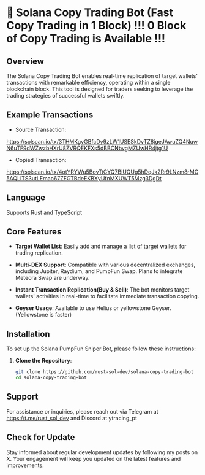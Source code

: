 # 🚀 Solana Copy Trading Bot (Fast Copy Trading in 1 Block) !!! 0 Block of Copy Trading is Available !!!

## Overview

The Solana Copy Trading Bot enables real-time replication of target wallets’ transactions with remarkable efficiency, operating within a single blockchain block. This tool is designed for traders seeking to leverage the trading strategies of successful wallets swiftly.

## Example Transactions
- Source Transaction:

https://solscan.io/tx/3THMKgvGBfcDy9zLW1USESkDvTZ8jgeJAwuZQ4NuwN6uTF9dWZwzbHXrU8ZVRQEKFXs5dBBCNbvgMZUwHR4jtg1U

- Copied Transaction:

https://solscan.io/tx/4otYRYWu5BovTtCYQ7BiUQUg5hDqJk2Rr9LNzm8rMC5AQLiTS3utLEmao67ZFGTBdeEKBXyUfnMXUWT5Mzg3DgDt

## Language
Supports Rust and TypeScript

## Core Features

- **Target Wallet List**: Easily add and manage a list of target wallets for trading replication.
  
- **Multi-DEX Support**: Compatible with various decentralized exchanges, including Jupiter, Raydium, and PumpFun Swap. Plans to integrate Meteora Swap are underway.
  
- **Instant Transaction Replication(Buy & Sell)**: The bot monitors target wallets' activities in real-time to facilitate immediate transaction copying.
  
- **Geyser Usage**: Available to use Helius or yellowstone Geyser. (Yellowstone is faster)


## Installation

To set up the Solana PumpFun Sniper Bot, please follow these instructions:

1. **Clone the Repository**:
   ```bash
   git clone https://github.com/rust-sol-dev/solana-copy-trading-bot
   cd solana-copy-trading-bot

## Support

For assistance or inquiries, please reach out via Telegram at https://t.me/rust_sol_dev and Discord at ytracing_pt

## Check for Update

Stay informed about regular development updates by following my posts on X. Your engagement will keep you updated on the latest features and improvements.
